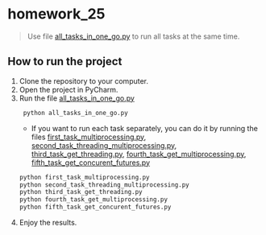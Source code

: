 # homework_25
> Use file [all_tasks_in_one_go.py](https://github.com/yo1am1/homework_25/blob/main/all_tasks_in_one_go.py) to run all tasks at the same time.
## How to run the project
1. Clone the repository to your computer.
2. Open the project in PyCharm.
3. Run the file [all_tasks_in_one_go.py](https://github.com/yo1am1/homework_25/blob/main/all_tasks_in_one_go.py)
   ```python
    python all_tasks_in_one_go.py
   ```
    * If you want to run each task separately, you can do it by running the files [first_task_multiprocessing.py](https://github.com/yo1am1/homework_25/blob/main/tasks/first_task_multiprocessing.py), [second_task_threading_multiprocessing.py](https://github.com/yo1am1/homework_25/blob/main/tasks/first_task_multiprocessing.py), [third_task_get_threading.py](https://github.com/yo1am1/homework_25/blob/main/tasks/third_task_get_threading.py), [fourth_task_get_multiprocessing.py](https://github.com/yo1am1/homework_25/blob/main/tasks/fourth_task_get_multiprocessing.py), [fifth_task_get_concurent_futures.py](https://github.com/yo1am1/homework_25/blob/main/tasks/fifth_task_get_concurent_futures.py)
   ```python
   python first_task_multiprocessing.py
   python second_task_threading_multiprocessing.py
   python third_task_get_threading.py
   python fourth_task_get_multiprocessing.py
   python fifth_task_get_concurent_futures.py
   ```
5. Enjoy the results.